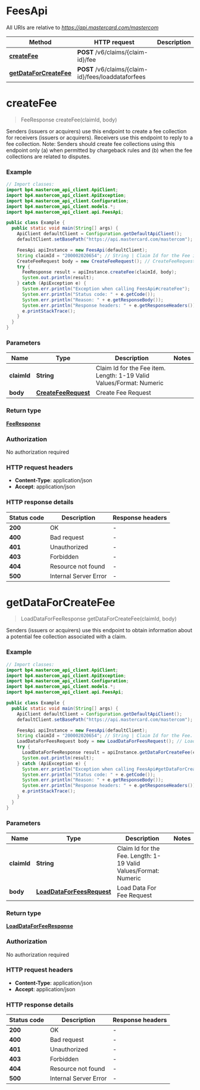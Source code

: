 # FeesApi

All URIs are relative to *https://api.mastercard.com/mastercom*

| Method | HTTP request | Description |
|------------- | ------------- | -------------|
| [**createFee**](FeesApi.md#createFee) | **POST** /v6/claims/{claim-id}/fee |  |
| [**getDataForCreateFee**](FeesApi.md#getDataForCreateFee) | **POST** /v6/claims/{claim-id}/fees/loaddataforfees |  |


<a id="createFee"></a>
# **createFee**
> FeeResponse createFee(claimId, body)



Senders (issuers or acquirers) use this endpoint to create a fee collection for receivers (issuers or acquirers). Receivers use this endpoint to reply to a fee collection.   Note: Senders should create fee collections using this endpoint only (a) when permitted by chargeback rules and (b) when the fee collections are related to disputes.

### Example
```java
// Import classes:
import bp4.mastercom_api_client.ApiClient;
import bp4.mastercom_api_client.ApiException;
import bp4.mastercom_api_client.Configuration;
import bp4.mastercom_api_client.models.*;
import bp4.mastercom_api_client.api.FeesApi;

public class Example {
  public static void main(String[] args) {
    ApiClient defaultClient = Configuration.getDefaultApiClient();
    defaultClient.setBasePath("https://api.mastercard.com/mastercom");

    FeesApi apiInstance = new FeesApi(defaultClient);
    String claimId = "200002020654"; // String | Claim Id for the Fee item.   Length: 1-19   Valid Values/Format: Numeric
    CreateFeeRequest body = new CreateFeeRequest(); // CreateFeeRequest | Create Fee Request
    try {
      FeeResponse result = apiInstance.createFee(claimId, body);
      System.out.println(result);
    } catch (ApiException e) {
      System.err.println("Exception when calling FeesApi#createFee");
      System.err.println("Status code: " + e.getCode());
      System.err.println("Reason: " + e.getResponseBody());
      System.err.println("Response headers: " + e.getResponseHeaders());
      e.printStackTrace();
    }
  }
}
```

### Parameters

| Name | Type | Description  | Notes |
|------------- | ------------- | ------------- | -------------|
| **claimId** | **String**| Claim Id for the Fee item.   Length: 1-19   Valid Values/Format: Numeric | |
| **body** | [**CreateFeeRequest**](CreateFeeRequest.md)| Create Fee Request | |

### Return type

[**FeeResponse**](FeeResponse.md)

### Authorization

No authorization required

### HTTP request headers

 - **Content-Type**: application/json
 - **Accept**: application/json

### HTTP response details
| Status code | Description | Response headers |
|-------------|-------------|------------------|
| **200** | OK |  -  |
| **400** | Bad request |  -  |
| **401** | Unauthorized |  -  |
| **403** | Forbidden |  -  |
| **404** | Resource not found |  -  |
| **500** | Internal Server Error |  -  |

<a id="getDataForCreateFee"></a>
# **getDataForCreateFee**
> LoadDataForFeeResponse getDataForCreateFee(claimId, body)



Senders (issuers or acquirers) use this endpoint to obtain information about a potential fee collection associated with a claim.

### Example
```java
// Import classes:
import bp4.mastercom_api_client.ApiClient;
import bp4.mastercom_api_client.ApiException;
import bp4.mastercom_api_client.Configuration;
import bp4.mastercom_api_client.models.*;
import bp4.mastercom_api_client.api.FeesApi;

public class Example {
  public static void main(String[] args) {
    ApiClient defaultClient = Configuration.getDefaultApiClient();
    defaultClient.setBasePath("https://api.mastercard.com/mastercom");

    FeesApi apiInstance = new FeesApi(defaultClient);
    String claimId = "200002020654"; // String | Claim Id for the Fee.   Length: 1-19   Valid Values/Format: Numeric
    LoadDataForFeesRequest body = new LoadDataForFeesRequest(); // LoadDataForFeesRequest | Load Data For Fee Request
    try {
      LoadDataForFeeResponse result = apiInstance.getDataForCreateFee(claimId, body);
      System.out.println(result);
    } catch (ApiException e) {
      System.err.println("Exception when calling FeesApi#getDataForCreateFee");
      System.err.println("Status code: " + e.getCode());
      System.err.println("Reason: " + e.getResponseBody());
      System.err.println("Response headers: " + e.getResponseHeaders());
      e.printStackTrace();
    }
  }
}
```

### Parameters

| Name | Type | Description  | Notes |
|------------- | ------------- | ------------- | -------------|
| **claimId** | **String**| Claim Id for the Fee.   Length: 1-19   Valid Values/Format: Numeric | |
| **body** | [**LoadDataForFeesRequest**](LoadDataForFeesRequest.md)| Load Data For Fee Request | |

### Return type

[**LoadDataForFeeResponse**](LoadDataForFeeResponse.md)

### Authorization

No authorization required

### HTTP request headers

 - **Content-Type**: application/json
 - **Accept**: application/json

### HTTP response details
| Status code | Description | Response headers |
|-------------|-------------|------------------|
| **200** | OK |  -  |
| **400** | Bad request |  -  |
| **401** | Unauthorized |  -  |
| **403** | Forbidden |  -  |
| **404** | Resource not found |  -  |
| **500** | Internal Server Error |  -  |

